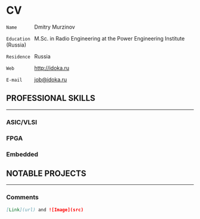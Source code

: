 CV
==

`Name 	   ` Dmitry Murzinov
  
`Education ` M.Sc. in Radio Engineering at the Power Engineering Institute (Russia)
  
`Residence ` Russia

`Web       ` <http://idoka.ru>

`E-mail    ` <job@idoka.ru>
  


PROFESSIONAL SKILLS
-------------------
***

### ASIC/VLSI

### FPGA

### Embedded



NOTABLE PROJECTS
----------------
***


### Comments

```markdown
[Link](url) and ![Image](src)
```
